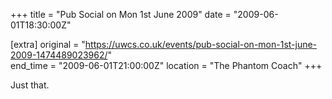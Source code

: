+++
title = "Pub Social on Mon 1st June 2009"
date = "2009-06-01T18:30:00Z"

[extra]
original = "https://uwcs.co.uk/events/pub-social-on-mon-1st-june-2009-1474489023962/"    
end_time = "2009-06-01T21:00:00Z"
location = "The Phantom Coach"
+++

Just that.

